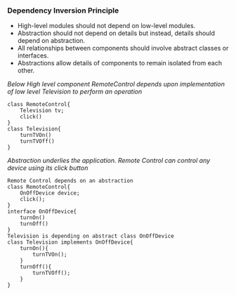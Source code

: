 ### Dependency Inversion Principle
* High-level modules should not depend on low-level modules.
* Abstraction should not depend on details but instead, details should depend on abstraction.
* All relationships between components should involve abstract classes or interfaces.
* Abstractions allow details of components to remain isolated from each other.

_Below High level component RemoteControl depends upon implementation of low level Television to perform an operation_
````
class RemoteControl{
    Television tv;
    click()
}
class Television{
    turnTVOn()
    turnTVOff()
}
````
_Abstraction underlies the application. Remote Control can control any device using its click button_
````
Remote Control depends on an abstraction
class RemoteControl{
    OnOffDevice device;
    click();
}
interface OnOffDevice{
    turnOn()
    turnOff()
} 
Television is depending on abstract class OnOffDevice
class Television implements OnOffDevice{
    turnOn(){
        turnTVOn();
    }
    turnOff(){
        turnTVOff();
    }
}
````
